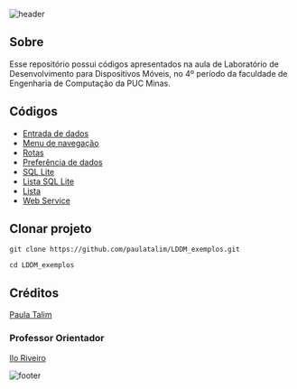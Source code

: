 ![header](https://capsule-render.vercel.app/api?type=waving&color=0000ff&fontColor=ffffff&height=220&section=header&text=Laboratório%20de%20Desenvolvimento%20para%20Dispositivos%20Móveis&fontSize=25&animation=fadeIn&fontAlignY=38)

## Sobre

Esse repositório possui códigos apresentados na aula de Laboratório de Desenvolvimento para Dispositivos Móveis, no 4º período da faculdade de Engenharia de Computação da PUC Minas.

## Códigos

- [Entrada de dados](./interface_app2/)
- [Menu de navegação](./navegacao_telas_app/)
- [Rotas](./nomeando_rotas/)
- [Preferência de dados](./preferencia_dados/)
- [SQL Lite](./sqlite/)
- [Lista SQL Lite](./list_sqlite/)
- [Lista](./list/)
- [Web Service](./web_service/)

## Clonar projeto

```
git clone https://github.com/paulatalim/LDDM_exemplos.git
```
```
cd LDDM_exemplos
```

## Créditos

[Paula Talim](https://www.linkedin.com/in/paulatalim/)

### Professor Orientador

[Ilo Riveiro](https://www.linkedin.com/in/ilorivero/)

![footer](https://capsule-render.vercel.app/api?type=waving&color=0000ff&fontColor=ffffff&height=150&section=footer&animation=fadeIn)